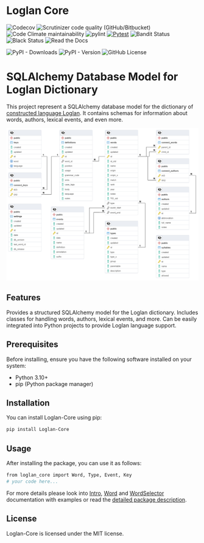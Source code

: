 # Loglan Core

![Codecov](https://img.shields.io/codecov/c/github/torrua/loglan_core?logo=Codecov&logoColor=%23F01F7A&label=codecov)
![Scrutinizer code quality (GitHub/Bitbucket)](https://img.shields.io/scrutinizer/quality/g/torrua/loglan_core/main?logo=Scrutinizer%20CI&logoColor=%238A9296&label=Scrutinizer%20CC&link=https%3A%2F%2Fscrutinizer-ci.com%2Fg%2Ftorrua%2Floglan_core%2F%3Fbranch%3Dmain)
![Code Climate maintainability](https://img.shields.io/codeclimate/maintainability-percentage/torrua/loglan_core?logo=Code%20Climate)
![pylint](https://img.shields.io/badge/PyLint-9.96-yellow?logo=python&logoColor=white)
[![Pytest](https://github.com/torrua/loglan_core/actions/workflows/pytest.yml/badge.svg)](https://github.com/torrua/loglan_core/actions/workflows/pytest.yml)
![Bandit Status](https://img.shields.io/github/actions/workflow/status/torrua/loglan_core/bandit.yml?label=bandit)
![Black Status](https://img.shields.io/github/actions/workflow/status/torrua/loglan_core/black.yml?label=Black&labelColor=black)
![Read the Docs](https://img.shields.io/readthedocs/loglan-core?label=readthedocs&link=https%3A%2F%2Floglan-core.readthedocs.io%2Fen%2Flatest%2F)

![PyPI - Downloads](https://img.shields.io/pypi/dm/loglan_core?color=yellow)
![PyPI - Version](https://img.shields.io/pypi/v/loglan-core?logo=PyPi&logoColor=%23FFFFFF)
![GitHub License](https://img.shields.io/github/license/torrua/loglan_core)


# SQLAlchemy Database Model for Loglan Dictionary

This project represent a SQLAlchemy database model for the dictionary of [constructed language Loglan](http://www.loglan.org/). 
It contains schemas for information about words, authors, lexical events, and even more.

![SQL LOD Schema](.images/LOD.pgerd.png)

## Features
Provides a structured SQLAlchemy model for the Loglan dictionary.
Includes classes for handling words, authors, lexical events, and more.
Can be easily integrated into Python projects to provide Loglan language support.

## Prerequisites

Before installing, ensure you have the following software installed on your system:

- Python 3.10+
- pip (Python package manager)

## Installation
You can install Loglan-Core using pip:
```bash
pip install Loglan-Core
```

## Usage
After installing the package, you can use it as follows:

```bash
from loglan_core import Word, Type, Event, Key
# your code here...
```
For more details please look into [Intro](examples/intro.md), [Word](examples/word.md) and [WordSelector](examples/word_selector.md) documentation with examples or read the [detailed package description](https://loglan-core.readthedocs.io/en/latest/).

## License
Loglan-Core is licensed under the MIT license.
